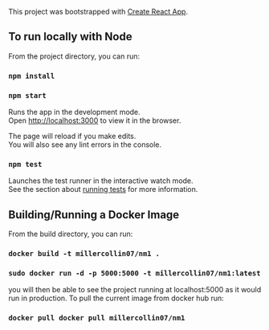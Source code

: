 This project was bootstrapped with [Create React App](https://github.com/facebook/create-react-app).

## To run locally with Node

From the project directory, you can run:

### `npm install`
### `npm start`

Runs the app in the development mode.<br>
Open [http://localhost:3000](http://localhost:3000) to view it in the browser.

The page will reload if you make edits.<br>
You will also see any lint errors in the console.

### `npm test`

Launches the test runner in the interactive watch mode.<br>
See the section about [running tests](https://facebook.github.io/create-react-app/docs/running-tests) for more information.

## Building/Running a Docker Image

From the build directory, you can run:

### `docker build -t millercollin07/nm1 .`
### `sudo docker run -d -p 5000:5000 -t millercollin07/nm1:latest`

you will then be able to see the project running at localhost:5000 as it would run in production.
To pull the current image from docker hub run:

### `docker pull docker pull millercollin07/nm1`


